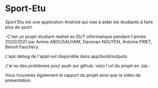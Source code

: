 # Sport-Etu
Sport'Etu est une application Android qui vise à aider les étudiants à faire plus de sport.

-C'est un projet étudiant réalisé en DUT informatique pendant l'année 2020/2021 par Amine ABOUSALHAM, Danovan NGUYEN, Antoine PIRET, Benoit Fauchery.

L'apk debug de l'appli est disponible dans app/build/outputs.


J'ai eu des problèmes pour push sur github: voici l'url du projet en .zip :


Vous trouverez également le rapport du projet ainsi que la video de présentation.

